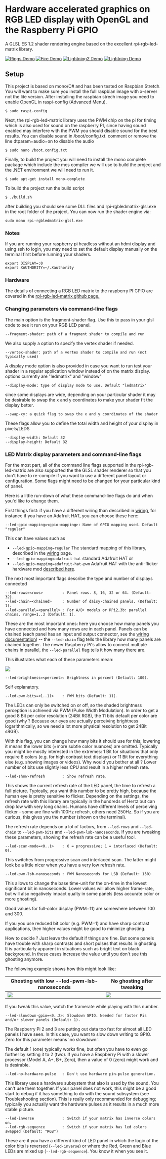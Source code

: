 Hardware accelerated graphics on RGB LED display with OpenGL and the Raspberry Pi GPIO
=====
A GLSL ES 1.2 shader rendering engine based on the excellent rpi-rgb-led-matrix library. 

[![Rings Demo](http://i.imgur.com/bT9bxltm.png)](https://youtu.be/KcxGaBQGMv4 "Rings Demo")
[![Fire Demo](https://i.imgur.com/S7eQXKKm.png)](https://youtu.be/B6gl0P_Xw4Y "Fire Demo")
[![Lightning2 Demo](http://i.imgur.com/8GKdwHJm.png)](https://youtu.be/Bzn-x0ncxcU "Lightning2 Demo")
[![Lightning Demo](http://i.imgur.com/CjdX3RPm.png)](https://youtu.be/ZzeQzPtST1I "Lightning Demo")

## Setup
This project is based on mono/C# and has been tested on Raspbian Stretch. 
You will want to make sure you install the full raspbian image with x-server not the lite version.
After installing the raspbian strech image you need to enable OpenGL in raspi-config (Advanced Menu).
```
$ sudo raspi-config
```
Next, the rpi-rgb-led-matrix library uses the PWM chip on the pi for timing which is also used for sound on the raspberry PI, since having sound enabled may interfere with the PWM you should disable sound for the best results. You can disable sound in /boot/config.txt. comment or remove the line dtparam=audio=on to disable the audio
```
$ sudo nano /boot.config.txt
```
Finally, to build the project you will need to install the mono complete package which include the mcs compiler we will use to build the project and the .NET environment we will need to run it. 
```
$ sudo apt-get install mono-complete
```
To build the project run the build script
```
$ ./build.sh
```
after building you should see some DLL files and rpi-rgbledmatrix-glsl.exe in the root folder of the project.
You can now run the shader engine via:
```
sudo mono rpi-rgbledmatrix-glsl.exe
```

### Notes
If you are running your raspberry pi headless without an hdmi display and using ssh to login, you may need to set the default display manually on the terminal first before running your shaders.
```
export DISPLAY=:0
export XAUTHORITY=~/.Xauthority
```

### Hardware
The details of connecting a RGB LED matrix to the raspberry PI GPIO are covered in the [rpi-rgb-led-matrix github page.](https://github.com/hzeller/rpi-rgb-led-matrix/blob/master/wiring.md) 

### Changing parameters via command-line flags

The main option is the fragment-shader flag. Use this to pass in your glsl code to see it run on your RGB LED panel.
```
--fragment-shader: path of a fragment shader to compile and run
```
We also supply a option to specify the vertex shader if needed.
```
--vertex-shader: path of a vertex shader to compile and run (not typically used)
```
A display mode option is also provided in case you want to run test your shader in a regular application window instead of on the matrix display. options currently are "ledmatrix" and "window"
```
--display-mode: type of display mode to use. Default "ledmatrix"
```
since some displays are wide, depending on your particular shader it may be desirable to swap the x and y coordinates to make your shader fit the display better.
```
--swap-xy: a quick flag to swap the x and y coordinates of the shader
```
These flags allow you to define the total width and height of your display in pixels/LEDS
```
--display-width: Default 32
--display-height: Default 32
```

### LED Matrix display parameters and command-line flags

For the most part, all of the command line flags supported in the rpi-rgb-led-matrix
are also supported the the GLSL shader renderer so that you don't have to re-compile 
if you want to use a different panel layout or configuration.
Some flags might need to be changed for your particular kind of panel.

Here is a little run-down of what these command-line flags do and when you'd
like to change them.

First things first: if you have a different wiring than described in
[wiring](./wiring.md), for instance if you have an Adafruit HAT, you can
choose these here:

```
--led-gpio-mapping=<gpio-mapping>: Name of GPIO mapping used. Default "regular"
```

This can have values such as
  - `--led-gpio-mapping=regular` The standard mapping of this library, described in the [wiring](https://github.com/hzeller/rpi-rgb-led-matrix/blob/master/wiring.md) page.
  - `--led-gpio-mapping=adafruit-hat` standard Adafruit HAT or
  - `--led-gpio-mapping=adafruit-hat-pwm` Adafruit HAT with the anti-flicker hardware mod [described here](https://github.com/hzeller/rpi-rgb-led-matrix/blob/master/README.md#improving-flicker).

The next most important flags describe the type and number of displays connected

```
--led-rows=<rows>         : Panel rows. 8, 16, 32 or 64. (Default: 32).
--led-chain=<chained>     : Number of daisy-chained panels. (Default: 1).
--led-parallel=<parallel> : For A/B+ models or RPi2,3b: parallel chains. range=1..3 (Default: 1).
```

These are the most important ones: here you choose how many panels you have
connected and how many rows are in each panel. Panels can be chained (each panel
has an input and output connector, see the
[wiring documentation](wiring.md#chains)) -- the `--led-chain` flag tells the
library how many panels are chained together. The newer Raspberry Pi's allow
to connect multiple chains in parallel, the `--led-parallel` flag tells it how
many there are.

This illustrates what each of these parameters mean:

<a href="https://github.com/hzeller/rpi-rgb-led-matrix/blob/master/wiring.md"><img src="https://github.com/hzeller/rpi-rgb-led-matrix/raw/master/img/coordinates.png"></a>

```
--led-brightness=<percent>: Brightness in percent (Default: 100).
```

Self explanatory.


```
--led-pwm-bits=<1..11>    : PWM bits (Default: 11).
```

The LEDs can only be switched on or off, so the shaded brightness perception
is achieved via PWM (Pulse Width Modulation). In order to get a good 8 Bit
per color resolution (24Bit RGB), the 11 bits default per color are good
(why ? Because our eyes are actually perceiving brightness logarithmically, so
we need a lot more physical resolution to get 24Bit sRGB).

With this flag, you can change how many bits it should use for this; lowering it
means the lower bits (=more subtle color nuances) are omitted.
Typically you might be mostly interested in the extremes: 1 Bit for situations
that only require 8 colors (e.g. for high contrast text displays) or 11 Bit
for everything else (e.g. showing images or videos). Why would you bother at all ?
Lower number of bits use slightly less CPU and result in a higher refresh rate.

```
--led-show-refresh        : Show refresh rate.
```

This shows the current refresh rate of the LED panel, the time to refresh
a full picture. Typically, you want this number to be pretty high, because the
human eye is pretty sensitive to flicker. Depending on the settings, the
refresh rate with this library are typically in the hundreds of Hertz but
can drop low with very long chains. Humans have different levels of perceiving
flicker - some are fine with 100Hz refresh, others need 250Hz.
So if you are curious, this gives you the number (shown on the terminal).

The refresh rate depends on a lot of factors, from `--led-rows` and `--led-chain`
to `--led-pwm-bits` and `--led-pwm-lsb-nanoseconds`. If you are tweaking these
parameters, showing the refresh rate can be a useful tool.

```
--led-scan-mode=<0..1>    : 0 = progressive; 1 = interlaced (Default: 0).
```

This switches from progressive scan and interlaced scan. The latter might
look be a little nicer when you have a very low refresh rate.

```
--led-pwm-lsb-nanoseconds : PWM Nanoseconds for LSB (Default: 130)
```

This allows to change the base time-unit for the on-time in the lowest
significant bit in nanoseconds.
Lower values will allow higher frame-rate, but will also negatively impact
qualty in some panels (less accurate color or more ghosting).

Good values for full-color display (PWM=11) are somewhere between 100 and 300.

If you you use reduced bit color (e.g. PWM=1) and have sharp contrast
applications, then higher values might be good to minimize ghosting.

How to decide ? Just leave the default if things are fine. But some panels have
trouble with sharp contrasts and short pulses that results
in ghosting. It is particularly apparent in situations such as bright text
on black background. In these cases increase the value until you don't see
this ghosting anymore.

The following example shows how this might look like:

Ghosting with low --led-pwm-lsb-nanoseconds  | No ghosting after tweaking
---------------------------------------------|------------------------------
![](https://github.com/hzeller/rpi-rgb-led-matrix/raw/master/img/text-ghosting.jpg)                   |![](https://github.com/hzeller/rpi-rgb-led-matrix/raw/master/img/text-no-ghosting.jpg)

If you tweak this value, watch the framerate while playing with this number.

```
--led-slowdown-gpio=<0..2>: Slowdown GPIO. Needed for faster Pis and/or slower panels (Default: 1).
```

The Raspberry Pi 2 and 3 are putting out data too fast for almost all LED panels
I have seen. In this case, you want to slow down writing to GPIO. Zero for this
parameter means 'no slowdown'.

The default 1 (one) typically works fine, but often you have to even go further
by setting it to 2 (two). If you have a Raspberry Pi with a slower processor
(Model A, A+, B+, Zero), then a value of 0 (zero) might work and is desirable.

```
--led-no-hardware-pulse   : Don't use hardware pin-pulse generation.
```

This library uses a hardware subsystem that also is used by the sound. You can't
use them together. If your panel does not work, this might be a good start
to debug if it has something to do with the sound subsystem (see Troubleshooting
section). This is really only recommended for debugging; typically you actually
want the hardware pulses as it results in a much more stable picture.

```
--led-inverse             : Switch if your matrix has inverse colors on.
--led-rgb-sequence        : Switch if your matrix has led colors swapped (Default: "RGB")
```

These are if you have a different kind of LED panel in which the logic of the
color bits is reversed (`--led-inverse`) or where the Red, Green and Blue LEDs
are mixed up (`--led-rgb-sequence`). You know it when you see it.
